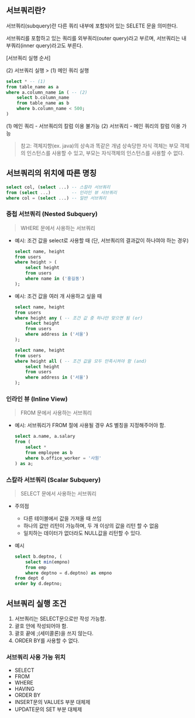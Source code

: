 ## 서브쿼리란?

서브쿼리(subquery)란 다른 쿼리 내부에 포함되어 있는 SELETE 문을 의미한다.

서브쿼리를 포함하고 있는 쿼리를 외부쿼리(outer query)라고 부르며, 서브쿼리는 내부쿼리(inner query)라고도 부른다.

[서브쿼리 실행 순서]

(2) 서브쿼리 실행 > (1) 메인 쿼리 실행

```SQL
select * -- (1)
from table_name as a
where a.column_name in ( -- (2)
	select b.column_name
	from table_name as b
	where b.column_name < 500;
)
```

(1) 메인 쿼리 - 서브쿼리의 칼럼 이용 불가능
(2) 서브쿼리 - 메인 쿼리의 칼럼 이용 가능

> 참고:
> 객체지향(ex. java)의 상속과 똑같은 개념
> 상속당한 자식 객체는 부모 객체의 인스턴스를 사용할 수 있고, 부모는 자식객체의 인스턴스를 사용할 수 없다.

## 서브쿼리의 위치에 따른 명칭

```SQL
select col, (select ...) -- 스칼라 서브쿼리
from (select ...)        -- 인라인 뷰 서브쿼리
where col = (select ...) -- 일반 서브쿼리
```

### 중첩 서브쿼리 (Nested Subquery)
> WHERE 문에서 사용하는 서브쿼리

- 예시: 조건 값을 select로 사용할 때 (단, 서브쿼리의 결과값이 하나여야 하는 경우)
	```SQL
	select name, height
	from users
	where height > (
		select height
		from users
		where name in ('홍길동')
	);
	```
- 예시: 조건 값을 여러 개 사용하고 싶을 때
	```SQL
	select name, height
	from users
	where height any ( -- 조건 값 중 하나만 맞으면 됨 (or)
		select height
		from users
		where address in ('서울')
	);
	```
	```SQL
	select name, height
	from users
	where height all ( -- 조건 값을 모두 만족시켜야 함 (and)
		select height
		from users
		where address in ('서울')
	);
	```

### 인라인 뷰 (Inline View)
> FROM 문에서 사용하는 서브쿼리

- 예시:  서브쿼리가 FROM 절에 사용될 경우 AS 별칭을 지정해주어야 함.
	```SQL
	select a.name, a.salary
	from (
		select *
		from employee as b
		where b.office_worker = '사원'
	) as a;
	```

### 스칼라 서브쿼리 (Scalar Subquery)
> SELECT 문에서 사용하는 서브쿼리

- 주의점
	- 다른 테이블에서 값을 가져올 때 쓰임
	- 하나의 값만 리턴이 가능하며, 두 개 이상의 값을 리턴 할 수 없음
	- 일치하는 데이터가 없더라도 NULL값을 리턴할 수 있다.

- 예시
	```SQL
	select b.deptno, (
		select min(empno)
		from emp
		where deptno = d.deptno) as empno
	from dept d
	order by d.deptno;
	```

## 서브쿼리 실행 조건

1. 서브쿼리는 SELECT문으로만 작성 가능함.
2. 괄호 안에 작성되어야 함.
3. 괄호 끝에 ;(세미콜론)을 쓰지 않는다.
4. ORDER BY를 사용할 수 없다.

### 서브쿼리 사용 가능 위치

- SELECT
- FROM
- WHERE
- HAVING
- ORDER BY
- INSERT문의 VALUES 부분 대체제
- UPDATE문의 SET 부분 대체제